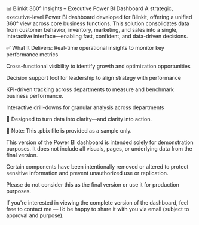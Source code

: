 📊 Blinkit 360° Insights – Executive Power BI Dashboard
A strategic, executive-level Power BI dashboard developed for Blinkit, offering a unified 360° view across core business functions. This solution consolidates data from customer behavior, inventory, marketing, and sales into a single, interactive interface—enabling fast, confident, and data-driven decisions.

✅ What It Delivers:
Real-time operational insights to monitor key performance metrics

Cross-functional visibility to identify growth and optimization opportunities

Decision support tool for leadership to align strategy with performance

KPI-driven tracking across departments to measure and benchmark business performance.

Interactive drill-downs for granular analysis across departments

🎯 Designed to turn data into clarity—and clarity into action.


📄 Note: This .pbix file is provided as a sample only.

This version of the Power BI dashboard is intended solely for demonstration purposes. It does not include all visuals, pages, or underlying data from the final version.

Certain components have been intentionally removed or altered to protect sensitive information and prevent unauthorized use or replication.

Please do not consider this as the final version or use it for production purposes.

If you're interested in viewing the complete version of the dashboard, feel free to contact me — I’d be happy to share it with you via email (subject to approval and purpose).

